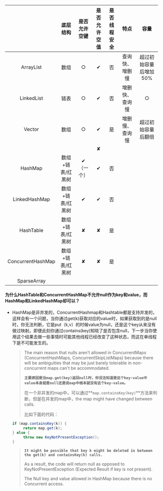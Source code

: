 |                   |     底层结构     | 是否允许空键 | 是否允许空值 | 是否线程安全 |      特点      |         容量          |
| :---------------: | :--------------: | :----------: | :----------: | :----------: | :------------: | :-------------------: |
|     ArrayList     |       数组       |      ○       |      ✔       |      否      | 查询快、增删慢 | 超过初始容量后增加50% |
|    LinkedList     |       链表       |      ○       |      ✔       |      否      | 增删快、查询慢 |           ○           |
|      Vector       |       数组       |      ○       |      ✔       |      是      | 增删慢、查询慢 |  超过初始容量后翻倍   |
|                   |                  |              |      ✘       |              |                |                       |
|      HashMap      | 数组+链表/红黑树 |  ✔（一个）   |      ✔       |      否      |                |                       |
|   LinkedHashMap   | 数组+链表/红黑树 |      ✔       |      ✔       |      否      |                |                       |
|     HashTable     | 数组+链表/红黑树 |      ✘       |      ✘       |      是      |                |                       |
| ConcurrentHashMap | 数组+链表/红黑树 |      ✘       |      ✘       |      是      |                |                       |
|    SparseArray    |                  |              |              |              |                |                       |

#### 为什么HashTable和ConcurrentHashMap不允许null作为key和value，而HashMap和LinkedHashMap却可以？

- HashMap是非并发的，ConcurrentHashmap和Hashtable都是支持并发的，这样会有一个问题，当你通过get(k)获取对应的value时，如果获取到的是null时，你无法判断，它是put（k,v）的时候value为null，还是这个key从来没有做过映射。即便此刻你通过contains(key)知晓了是否包含null，下一步当你使用这个结果去做一些事情时可能其他线程已经改变了这种状态，而这在单线程下是不可能发生的。 

  >The main reason that nulls aren't allowed in ConcurrentMaps (ConcurrentHashMaps, ConcurrentSkipListMaps) because there will be ambiguities that may be just barely tolerable in non-concurrent maps can't be accommodated.
  >
  >**`主要原因是当map.get(key)返回null时，你没法知道是这个key-value中value本身就是null还是说map中根本就没有这个key-value。`**
  >
  >在一个非并发的map中，可以通过**`map.containsKey(key)`**方法来判断，但是在并发的map中，the map might have changed between calls.
  >
  >比如下面的代码：

  ```java
  if (map.containsKey(k)) {
       return map.get(k);
  } else {
       throw new KeyNotPresentException();
  }
  ```

  >**`It might be possible that key k might be deleted in between the get(k) and containsKey(k) calls.`**
  >
  >As a result, the code will return null as opposed to KeyNotPresentException (Expected Result if key is not present).
  >
  >The Null key and value allowed in HashMap because there is no Concurrent access.